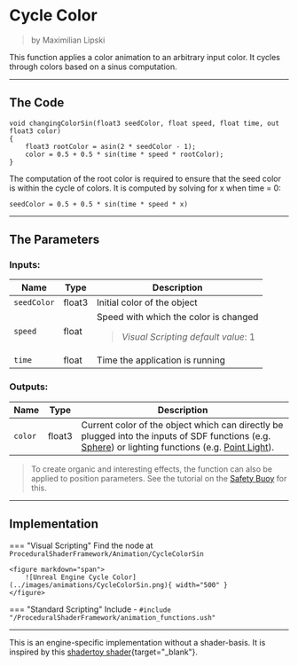 <div class="container">
    <h1 class="main-heading">Cycle Color</h1>
    <blockquote class="author">by Maximilian Lipski</blockquote>
</div>

This function applies a color animation to an arbitrary input color. It cycles through colors based on a sinus computation.

---

## The Code

``` hlsl
void changingColorSin(float3 seedColor, float speed, float time, out float3 color)
{
    float3 rootColor = asin(2 * seedColor - 1);
    color = 0.5 + 0.5 * sin(time * speed * rootColor);
}
```

The computation of the root color is required to ensure that the seed color is within the cycle of colors. It is computed by solving for x when time = 0:

```seedColor = 0.5 + 0.5 * sin(time * speed * x)```

---

## The Parameters

### Inputs:
| Name            | Type     | Description |
|-----------------|----------|-------------|
| `seedColor`   | float3   | Initial color of the object|
| `speed`        | float   | Speed with which the color is changed <br> <blockquote>*Visual Scripting default value*: 1</blockquote>|
| `time`        | float   | Time the application is running |

### Outputs:
| Name            | Type     | Description |
|-----------------|----------|-------------|
| `color`   | float3   | Current color of the object which can directly be plugged into the inputs of SDF functions (e.g. [Sphere](unity/cameraMatrix.md)) or lighting functions (e.g. [Point Light](unity/cameraMatrix.md)).|

> To create organic and interesting effects, the function can also be applied to position parameters. See the tutorial on the [Safety Buoy](../tutorials/safetyBuoy.md) for this.

---

## Implementation

=== "Visual Scripting"
    Find the node at `ProceduralShaderFramework/Animation/CycleColorSin`

    <figure markdown="span">
        ![Unreal Engine Cycle Color](../images/animations/CycleColorSin.png){ width="500" }
    </figure>

=== "Standard Scripting"
    Include - ```#include "/ProceduralShaderFramework/animation_functions.ush"```

---

This is an engine-specific implementation without a shader-basis. It is inspired by this [shadertoy shader](https://www.shadertoy.com/view/fl3fRf){target="_blank"}.